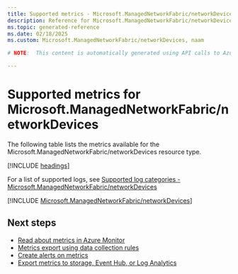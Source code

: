 ```yaml
---
title: Supported metrics - Microsoft.ManagedNetworkFabric/networkDevices
description: Reference for Microsoft.ManagedNetworkFabric/networkDevices metrics in Azure Monitor.
ms.topic: generated-reference
ms.date: 02/18/2025
ms.custom: Microsoft.ManagedNetworkFabric/networkDevices, naam

# NOTE:  This content is automatically generated using API calls to Azure. Any edits made on these files will be overwritten in the next run of the script. 

---
```


  
# Supported metrics for Microsoft.ManagedNetworkFabric/networkDevices
  
The following table lists the metrics available for the Microsoft.ManagedNetworkFabric/networkDevices resource type.  
  
  
[!INCLUDE [headings](~/reusable-content/ce-skilling/azure/includes/azure-monitor/reference/metrics/metrics-headings.md)]  
  
  
  
For a list of supported logs, see [Supported log categories - Microsoft.ManagedNetworkFabric/networkDevices](../supported-logs/microsoft-managednetworkfabric-networkdevices-logs.md)  
  
 

[!INCLUDE [Microsoft.ManagedNetworkFabric/networkDevices](~/reusable-content/ce-skilling/azure/includes/azure-monitor/reference/metrics/microsoft-managednetworkfabric-networkdevices-metrics-include.md)]  



## Next steps

- [Read about metrics in Azure Monitor](/azure/azure-monitor/data-platform)
- [Metrics export using data collection rules](/azure/azure-monitor/essentials/data-collection-metrics)
- [Create alerts on metrics](/azure/azure-monitor/alerts/alerts-overview)
- [Export metrics to storage, Event Hub, or Log Analytics](/azure/azure-monitor/essentials/platform-logs-overview)
